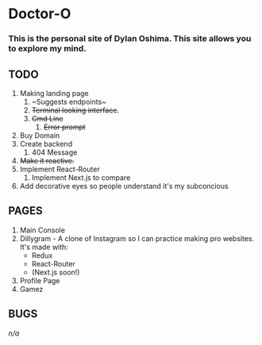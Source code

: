 # Doctor-O
### This is the personal site of Dylan Oshima. This site allows you to explore my mind.

## TODO
  1. Making landing page
      1. ~Suggests endpoints~
      2. ~~Terminal looking interface~~.
      3. ~~Cmd Line~~
          1. ~~Error prompt~~
  2. Buy Domain
  3. Create backend
      1. 404 Message
  4. ~~Make it reactive.~~
  5. Implement React-Router
      1. Implement Next.js to compare
  6. Add decorative eyes so people understand it's my subconcious

## PAGES
  1. Main Console
  2. Dillygram - A clone of Instagram so I can practice making pro websites. It's made with:
      * Redux
      * React-Router
      * (Next.js soon!)
  3. Profile Page
  4. Gamez

## BUGS
_n/a_
